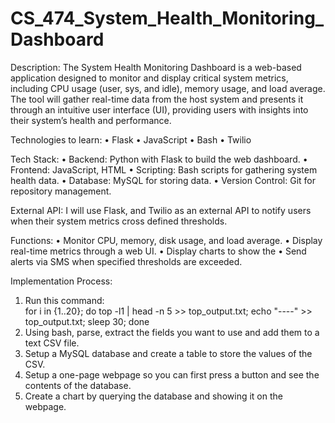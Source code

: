 # CS_474_System_Health_Monitoring_Dashboard

Description: 
The System Health Monitoring Dashboard is a web-based application designed to monitor and display critical system metrics, including CPU usage (user, sys, and idle), memory usage, and load average. The tool will gather real-time data from the host system and presents it through an intuitive user interface (UI), providing users with insights into their system’s health and performance.

Technologies to learn: 
• Flask
• JavaScript
• Bash
• Twilio

Tech Stack: 
• Backend: Python with Flask to build the web dashboard.
• Frontend: JavaScript, HTML
• Scripting: Bash scripts for gathering system health data. 
• Database: MySQL for storing data.
• Version Control: Git for repository management. 

External API: 
I will use Flask, and Twilio as an external API to notify users when their system metrics cross defined thresholds. 


Functions: 
• Monitor CPU, memory, disk usage, and load average. 
• Display real-time metrics through a web UI.
• Display charts to show the 
• Send alerts via SMS when specified thresholds are exceeded. 


Implementation Process: 
1.	Run this command:  
for i in {1..20}; do top -l1 | head -n 5 >> top_output.txt; echo "----" >> top_output.txt; sleep 30; done
2.	Using bash, parse, extract the fields you want to use and add them to a text CSV file.
4.	Setup a MySQL database and create a table to store the values of the CSV.
5.	Setup a one-page webpage so you can first press a button and see the contents of the database. 
5.	Create a chart by querying the database and showing it on the webpage.

